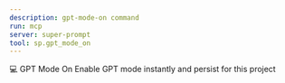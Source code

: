 ```yaml
---
description: gpt-mode-on command
run: mcp
server: super-prompt
tool: sp.gpt_mode_on
---
```


💻 GPT Mode On Enable GPT mode instantly and persist for this project

